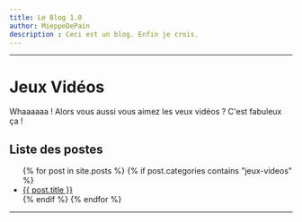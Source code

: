 ```yaml
---
title: Le Blog 1.0
author: MieppeDePain
description : Ceci est un blog. Enfin je crois.
---
```


---
# Jeux Vidéos
Whaaaaaa ! Alors vous aussi vous aimez les veux vidéos ? C'est fabuleux ça !

## Liste des postes
<ul>
{% for post in site.posts %}
{% if post.categories contains "jeux-videos" %}
    <li>
        <a href="{{ post.url }}" title="{{ post.title }}">{{ post.title }}</a>
    </li>
{% endif %}
{% endfor %}
</ul>

--- 